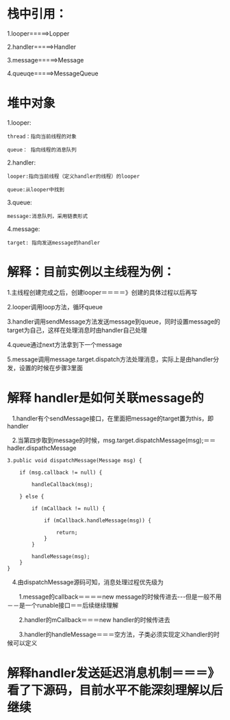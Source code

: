 # 栈中引用：

1.looper=====>Lopper

2.handler=====>Handler

3.message=====>Message

4.queuqe=====>MessageQueue


# 堆中对象
1.looper:

    thread：指向当前线程的对象
    
    queue： 指向线程的消息队列
    
2.handler:

    looper:指向当前线程（定义handler的线程）的looper
    
    queue:从looper中找到

3.queue:

    message:消息队列，采用链表形式

4.message:

    target: 指向发送message的handler
    
# 解释：目前实例以主线程为例：

  1.主线程创建完成之后，创建looper＝＝＝＝》创建的具体过程以后再写
  
  2.looper调用loop方法，循环queue
  
  3.handler调用sendMessage方法发送message到queue，同时设置message的target为自己，这样在处理消息时由handler自己处理
  
  4.queue通过next方法拿到下一个message
  
  5.message调用message.target.dispatch方法处理消息，实际上是由handler分发，设置的时候在步骤3里面
 
# 解释 handler是如何关联message的
    
    1.handler有个sendMessage接口，在里面把message的target置为this，即handler
    
    2.当第四步取到message的时候，msg.target.dispatchMessage(msg);＝＝ hadler.dispathcMessage
    
    3.public void dispatchMessage(Message msg) {
    
        if (msg.callback != null) {
        
            handleCallback(msg);
            
        } else {
        
            if (mCallback != null) {
            
                if (mCallback.handleMessage(msg)) {
                
                    return;
                }
            }
            
            handleMessage(msg);
        }
    }
    
    4.由dispatchMessage源码可知，消息处理过程优先级为
    
        1.message的callback＝＝＝＝new message的时候传进去---但是一般不用－－是一个runable接口＝＝后续继续理解 
        
        2.handler的mCallback＝＝＝new handler的时候传进去
        
        3.handler的handleMessage＝＝＝空方法，子类必须实现定义handler的时候可以定义
        
# 解释handler发送延迟消息机制＝＝＝》看了下源码，目前水平不能深刻理解以后继续  
